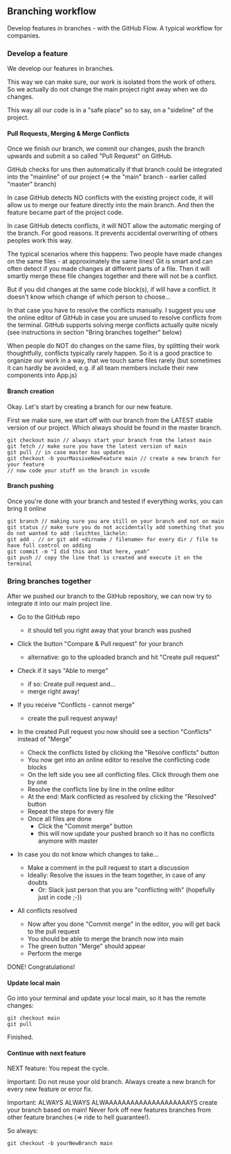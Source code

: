 ## Branching workflow

Develop features in branches - with the GitHub Flow. A typical workflow for companies.

### Develop a feature

We develop our features in branches.

This way we can make sure, our work is isolated from the work of others. So we actually do not change the main project right away when we do changes.

This way all our code is in a "safe place" so to say, on a "sideline" of the project.

#### Pull Requests, Merging & Merge Conflicts

Once we finish our branch, we commit our changes, push the branch upwards and submit a so called "Pull Request" on GitHub. 

GitHub checks for uns then automatically if that branch could be integrated into the "mainline" of our project (=> the "main" branch - earlier called "master" branch)

In case GitHub detects NO conflicts with the existing project code, it will allow us to merge our feature directly into the main branch. And then the feature became part of the project code. 

In case GitHub detects conflicts, it will NOT allow the automatic merging of the branch. For good reasons. It prevents accidental overwriting of others peoples work this way.

The typical scenarios where this happens: Two people have made changes on the same files - at approximately the same lines! Git is smart and can often detect if you made changes at different parts of a file. Then it will smartly merge these file changes together and there will not be a conflict. 

But if you did changes at the same code block(s), if will have a conflict. It doesn't know which change of which person to choose... 

In that case you have to resolve the conflicts manually. I suggest you use the online editor of GitHub in case you are unused to resolve conflicts from the terminal. GitHub supports solving merge conflicts actually quite nicely (see instructions in section "Bring branches together" below)

When people do NOT do changes on the same files, by splitting their work thoughtfully, conflicts typically rarely happen. So it is a good practice to organize our work in a way, that we touch same files rarely (but sometimes it can hardly be avoided, e.g. if all team members include their new components into App.js)

#### Branch creation

Okay. Let's start by creating a branch for our new feature.

First we make sure, we start off with our branch from the LATEST stable version of our project. Which always should be found in the master branch.

```
git checkout main // always start your branch from the latest main
git fetch // make sure you have the latest version of main
git pull // in case master has updates
git checkout -b yourMassiveNewFeature main // create a new branch for your feature
// now code your stuff on the branch in vscode
```

#### Branch pushing

Once you're done with your branch and tested if everything works, you can bring it online

```
git branch // making sure you are still on your branch and not on main
git status // make sure you do not accidentally add something that you do not wanted to add :leichtes_lächeln:
git add . // or git add <dirname / filename> for every dir / file to have full control on adding
git commit -m "I did this and that here, yeah"
git push // copy the line that is created and execute it on the terminal
```

### Bring branches together

After we pushed our branch to the GitHub repository, we can now try to integrate it into our main project line.


- Go to the GitHub repo
  - it should tell you right away that your branch was pushed

- Click the button "Compare & Pull request" for your branch
  - alternative: go to the uploaded branch and hit "Create pull request"

- Check if it says "Able to merge" 
  - if so: Create pull request and...
  - merge right away!

- If you receive "Conflicts - cannot merge" 
  - create the pull request anyway!

- In the created Pull request you now should see a section "Conflicts" instead of "Merge"
  - Check the conflicts listed by clicking the "Resolve conflicts" button
  - You now get into an online editor to resolve the conflicting code blocks 
  - On the left side you see all conflicting files. Click through them one by one
  - Resolve the conflicts line by line in the online editor
  - At the end: Mark conflicted as resolved by clicking the "Resolved" button
  - Repeat the steps for every file
  - Once all files are done
    - Click the "Commit merge" button 
    - this will now update your pushed branch so it has no conflicts anymore with master

- In case you do not know which changes to take...
  - Make a comment in the pull request to start a discussion
  - Ideally: Resolve the issues in the team together, in case of any doubts
    - Or: Slack just person that you are "conflicting with" (hopefully just in code ;-))

- All conflicts resolved
  - Now after you done "Commit merge" in the editor, you will get back to the pull request
  - You should be able to merge the branch now into main
  - The green button "Merge" should appear
  - Perform the merge

DONE! Congratulations!


#### Update local main

Go into your terminal and update your local main, so it has the remote changes:
```
git checkout main
git pull
```

Finished.

#### Continue with next feature

NEXT feature: You repeat the cycle.

Important: Do not reuse your old branch. Always create a new branch for every new feature or error fix.

Important: ALWAYS ALWAYS ALWAAAAAAAAAAAAAAAAAAAAYS create your branch based on main! 
Never fork off new features branches from other feature branches (=> ride to hell guarantee!).

So always:

`git checkout -b yourNewBranch main`

